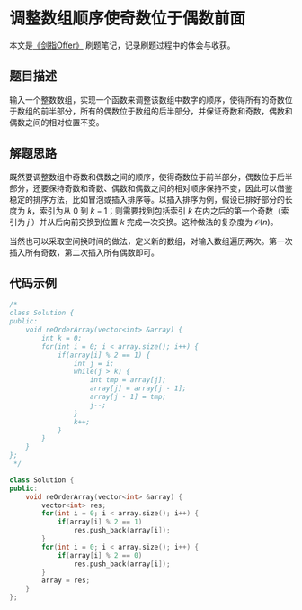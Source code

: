 # 调整数组顺序使奇数位于偶数前面

本文是[《剑指Offer》](https://www.nowcoder.com/ta/coding-interviews?page=1) 刷题笔记，记录刷题过程中的体会与收获。

## 题目描述

输入一个整数数组，实现一个函数来调整该数组中数字的顺序，使得所有的奇数位于数组的前半部分，所有的偶数位于数组的后半部分，并保证奇数和奇数，偶数和偶数之间的相对位置不变。

## 解题思路

既然要调整数组中奇数和偶数之间的顺序，使得奇数位于前半部分，偶数位于后半部分，还要保持奇数和奇数、偶数和偶数之间的相对顺序保持不变，因此可以借鉴稳定的排序方法，比如冒泡或插入排序等。以插入排序为例，假设已排好部分的长度为 $k$，索引为从 $0$ 到 $k-1$；则需要找到包括索引 $k$ 在内之后的第一个奇数（索引为 $j$ ）并从后向前交换到位置 $k$ 完成一次交换。这种做法的复杂度为 $\mathcal{O}(n)$。

当然也可以采取空间换时间的做法，定义新的数组，对输入数组遍历两次。第一次插入所有奇数，第二次插入所有偶数即可。

## 代码示例

```C++
/*
class Solution {
public:
    void reOrderArray(vector<int> &array) {
        int k = 0;
        for(int i = 0; i < array.size(); i++) {
            if(array[i] % 2 == 1) {
                int j = i;
                while(j > k) {
                    int tmp = array[j];
                    array[j] = array[j - 1];
                    array[j - 1] = tmp;
                    j--;
                }
                k++;
            }
        }
    }
};
 */

class Solution {
public:
    void reOrderArray(vector<int> &array) {
        vector<int> res;
        for(int i = 0; i < array.size(); i++) {
            if(array[i] % 2 == 1)
                res.push_back(array[i]);
        }
        for(int i = 0; i < array.size(); i++) {
            if(array[i] % 2 == 0)
                res.push_back(array[i]);
        }
        array = res;
    }
};
```



